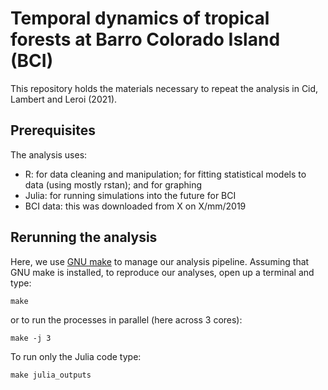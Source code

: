 # Temporal dynamics of tropical forests at Barro Colorado Island (BCI)
This repository holds the materials necessary to repeat the analysis in Cid, Lambert and Leroi (2021).

## Prerequisites
The analysis uses:

- R: for data cleaning and manipulation; for fitting statistical models to data (using mostly rstan); and for graphing
- Julia: for running simulations into the future for BCI
- BCI data: this was downloaded from X on X/mm/2019

## Rerunning the analysis
Here, we use [GNU make](https://www.gnu.org/software/make/manual/make.html) to manage our analysis pipeline. Assuming that GNU make is installed, to reproduce our analyses, open up a terminal and type:

`make`

or to run the processes in parallel (here across 3 cores):

`make -j 3`

To run only the Julia code type:

``make julia_outputs``


